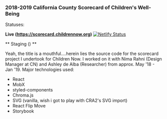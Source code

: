 
### 2018-2019 California County Scorecard of Children's Well-Being

Statuses: 

**Live (https://scorecard.childrennow.org)**
[![Netlify Status](https://api.netlify.com/api/v1/badges/c019623b-7184-4ddf-a2eb-88bf2b467261/deploy-status)](https://app.netlify.com/sites/scorecard-prod/deploys)

** Staging () **

Yeah, the title is a mouthful....herein lies the source code for the scorecard project I undertook for Children Now. I worked on it with Nima Rahni (Design Manager at CN) and Ashley de Alba (Researcher) from approx. May '18 - Jan '19. Major technologies used: 

* React
* MobX
* styled-components
* Chroma.js
* SVG (vanilla, wish i got to play with CRA2's SVG import)
* React Flip Move 
* Storybook

